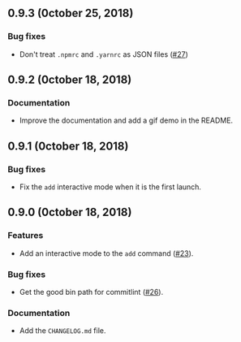 ## 0.9.3 (0ctober 25, 2018)

### Bug fixes

- Don't treat `.npmrc` and `.yarnrc` as JSON files ([#27](https://github.com/GuillaumeAmat/knuckle/issues/27))

## 0.9.2 (0ctober 18, 2018)

### Documentation

- Improve the documentation and add a gif demo in the README.

## 0.9.1 (0ctober 18, 2018)

### Bug fixes

- Fix the `add` interactive mode when it is the first launch.

## 0.9.0 (0ctober 18, 2018)

### Features

- Add an interactive mode to the `add` command ([#23](https://github.com/GuillaumeAmat/knuckle/issues/23)).

### Bug fixes

- Get the good bin path for commitlint ([#26](https://github.com/GuillaumeAmat/knuckle/issues/26)).

### Documentation

- Add the `CHANGELOG.md` file.
